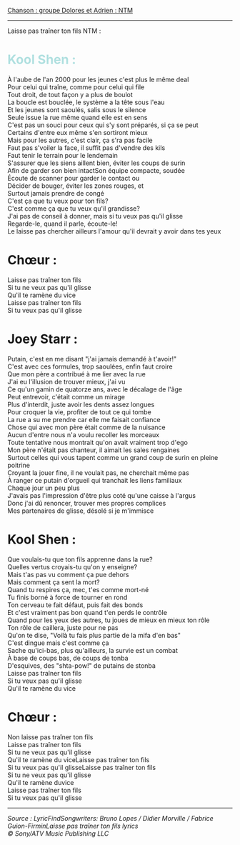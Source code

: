<u>Chanson : groupe Dolores et Adrien : NTM </u>

<hr>Laisse pas traîner ton fils NTM :</hr>

<h1><font color="bleue"> Kool Shen :</h1></font>

<p>À l'aube de l'an 2000 pour les jeunes c'est plus le même deal<br>Pour celui qui traîne, comme pour celui qui file<br>Tout droit, de tout façon y a plus de boulot<br>La boucle est bouclée, le système a la tête sous l'eau<br>Et les jeunes sont saoulés, salis sous le silence<br>Seule issue la rue même quand elle est en sens<br>C'est pas un souci pour ceux qui s'y sont préparés, si ça se peut<br>Certains d'entre eux même s'en sortiront mieux<br>Mais pour les autres, c'est clair, ça s'ra pas facile<br>Faut pas s'voiler la face, il suffit pas d'vendre des kils<br>Faut tenir le terrain pour le lendemain<br>S'assurer que les siens aillent bien, éviter les coups de surin<br>Afin de garder son bien intactSon équipe compacte, soudée<br>Écoute de scanner pour garder le contact ou<br>Décider de bouger, éviter les zones rouges, et<br>Surtout jamais prendre de congé<br>C'est ça que tu veux pour ton fils?<br>C'est comme ça que tu veux qu'il grandisse?<br>J'ai pas de conseil à donner, mais si tu veux pas qu'il glisse<br>Regarde-le, quand il parle, écoute-le!<br>Le laisse pas chercher ailleurs l'amour qu'il devrait y avoir dans tes yeux</p>

<h1> Chœur :</h1>

<p>Laisse pas traîner ton fils<br>
Si tu ne veux pas qu'il glisse<br>
Qu'il te ramène du vice<br>
Laisse pas traîner ton fils<br>
Si tu veux pas qu'il glisse<br></p>

<h1>Joey Starr :</h1>

<p>Putain, c'est en me disant "j'ai jamais demandé à t'avoir!"<br>
C'est avec ces formules, trop saoulées, enfin faut croire<br>
Que mon père a contribué à me lier avec la rue<br>
J'ai eu l'illusion de trouver mieux, j'ai vu<br>
Ce qu'un gamin de quatorze ans, avec le décalage de l'âge<br>
Peut entrevoir, c'était comme un mirage<br>
Plus d'interdit, juste avoir les dents assez longues<br>
Pour croquer la vie, profiter de tout ce qui tombe<br>
La rue a su me prendre car elle me faisait confiance<br>
Chose qui avec mon père était comme de la nuisance<br>
Aucun d'entre nous n'a voulu recoller les morceaux<br>
Toute tentative nous montrait qu'on avait vraiment trop d'ego<br>
Mon père n'était pas chanteur, il aimait les sales rengaines<br>
Surtout celles qui vous tapent comme un grand coup de surin en pleine poitrine<br>
Croyant la jouer fine, il ne voulait pas, ne cherchait même pas<br>
À ranger ce putain d'orgueil qui tranchait les liens familiaux<br>
Chaque jour un peu plus<br>
J'avais pas l'impression d'être plus coté qu'une caisse à l'argus<br>
Donc j'ai dû renoncer, trouver mes propres complices<br>
Mes partenaires de glisse, désolé si je m'immisce<br></p>

<h1>Kool Shen :</h1>

<p>Que voulais-tu que ton fils apprenne dans la rue?<br>Quelles vertus croyais-tu qu'on y enseigne?<br>Mais t'as pas vu comment ça pue dehors<br>Mais comment ça sent la mort?<br>Quand tu respires ça, mec, t'es comme mort-né<br>Tu finis borné à force de tourner en rond<br>Ton cerveau te fait défaut, puis fait des bonds<br>Et c'est vraiment pas bon quand t'en perds le contrôle<br>Quand pour les yeux des autres, tu joues de mieux en mieux ton rôle<br>Ton rôle de caillera, juste pour ne pas<br>Qu'on te dise, "Voilà tu fais plus partie de la mifa d'en bas"<br>C'est dingue mais c'est comme ça<br>Sache qu'ici-bas, plus qu'ailleurs, la survie est un combat<br>À base de coups bas, de coups de tonba<br>D'esquives, des "shta-pow!" de putains de stonba<br>Laisse pas traîner ton fils<br>Si tu veux pas qu'il glisse<br>Qu'il te ramène du vice</p>

<h1>Chœur :</h1>

<p>Non laisse pas traîner ton fils<br>Laisse pas traîner ton fils<br>Si tu ne veux pas qu'il glisse<br>Qu'il te ramène du viceLaisse pas traîner ton fils<br>Si tu veux pas qu'il glisseLaisse pas traîner ton fils<br>Si tu ne veux pas qu'il glisse<br>Qu'il te ramène duvice<br>Laisse pas traîner ton fils<br>Si tu veux pas qu'il glisse</p>

<hr></hr>

<i> Source : LyricFindSongwriters: Bruno Lopes / Didier Morville / Fabrice Guion-FirminLaisse pas traîner ton fils lyrics <br>© Sony/ATV Music Publishing LLC</i>

<br>